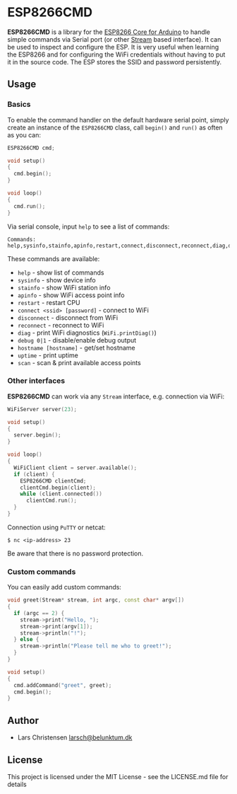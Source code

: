 # ESP8266CMD #

**ESP8266CMD** is a library for the [ESP8266 Core for Arduino](https://github.com/esp8266/Arduino) to handle simple commands via Serial port (or other [Stream](https://www.arduino.cc/reference/en/language/functions/communication/stream/) based interface). It can be used to inspect and configure the ESP. It is very useful when learning the ESP8266 and for configuring the WiFi credentials without having to put it in the source code. The ESP stores the SSID and password persistently.

## Usage ##

### Basics ###

To enable the command handler on the default hardware serial point, simply create an instance of the `ESP8266CMD` class, call `begin()` and `run()` as often as you can:

``` c++
ESP8266CMD cmd;

void setup()
{
  cmd.begin();
}

void loop()
{
  cmd.run();
}
```

Via serial console, input `help` to see a list of commands:

```
Commands: help,sysinfo,stainfo,apinfo,restart,connect,disconnect,reconnect,diag,debug,hostname,uptime,scan
```

These commands are available:

* `help` - show list of commands
* `sysinfo` - show device info
* `stainfo` - show WiFi station info
* `apinfo` - show WiFi access point info
* `restart` - restart CPU
* `connect <ssid> [password]` - connect to WiFi
* `disconnect` - disconnect from WiFi
* `reconnect` - reconnect to WiFi
* `diag` - print WiFi diagnostics (`WiFi.printDiag()`)
* `debug 0|1` - disable/enable debug output
* `hostname [hostname]` - get/set hostname
* `uptime` - print uptime
* `scan` - scan & print available access points

### Other interfaces ###

**ESP8266CMD** can work via any `Stream` interface, e.g. connection via WiFi:

``` c++
WiFiServer server(23);

void setup()
{
  server.begin();
}

void loop()
{
  WiFiClient client = server.available();
  if (client) {
    ESP8266CMD clientCmd;
    clientCmd.begin(client);
    while (client.connected())
      clientCmd.run();
  }
}
```

Connection using ```PuTTY``` or netcat:

```
$ nc <ip-address> 23
```

Be aware that there is no password protection.

### Custom commands ###

You can easily add custom commands:

``` c++
void greet(Stream* stream, int argc, const char* argv[])
{
  if (argc == 2) {
    stream->print("Hello, ");
    stream->print(argv[1]);
    stream->println("!");
  } else {
    stream->println("Please tell me who to greet!");
  }
}

void setup()
{
  cmd.addCommand("greet", greet);
  cmd.begin();
}
```

## Author ##

  * Lars Christensen <larsch@belunktum.dk>

## License ##

This project is licensed under the MIT License - see the LICENSE.md file for details

